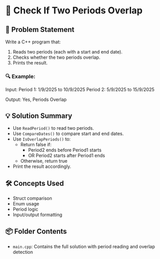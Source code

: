 # 📅 Check If Two Periods Overlap

## 🧩 Problem Statement
Write a C++ program that:
1. Reads two periods (each with a start and end date).
2. Checks whether the two periods overlap.
3. Prints the result.

### 🔍 Example:
Input:
Period 1: 1/9/2025 to 10/9/2025 
Period 2: 5/9/2025 to 15/9/2025

Output:
Yes, Periods Overlap


## 💡 Solution Summary
- Use `ReadPeriod()` to read two periods.
- Use `CompareDates()` to compare start and end dates.
- Use `IsOverlapPeriods()` to:
  - Return false if:
    - Period2 ends before Period1 starts
    - OR Period2 starts after Period1 ends
  - Otherwise, return true
- Print the result accordingly.

## 🛠️ Concepts Used
- Struct comparison  
- Enum usage  
- Period logic  
- Input/output formatting  

## 📦 Folder Contents
- `main.cpp`: Contains the full solution with period reading and overlap detection
